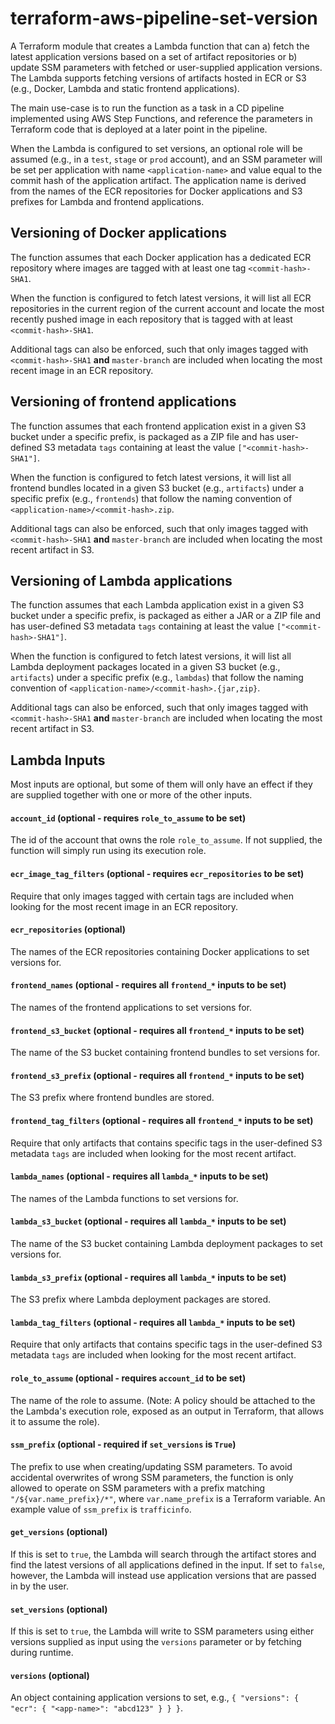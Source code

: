 # terraform-aws-pipeline-set-version
A Terraform module that creates a Lambda function that can a) fetch the latest application versions based on a set of artifact repositories or b) update SSM parameters with fetched or user-supplied application versions. The Lambda supports fetching versions of artifacts hosted in ECR or S3 (e.g., Docker, Lambda and static frontend applications).

The main use-case is to run the function as a task in a CD pipeline implemented using AWS Step Functions, and reference the parameters in Terraform code that is deployed at a later point in the pipeline.

When the Lambda is configured to set versions, an optional role will be assumed (e.g., in a `test`, `stage` or `prod` account), and an SSM parameter will be set per application with name `<application-name>` and value equal to the commit hash of the application artifact. The application name is derived from the names of the ECR repositories for Docker applications and S3 prefixes for Lambda and frontend applications.

## Versioning of Docker applications
The function assumes that each Docker application has a dedicated ECR repository where images are tagged with at least one tag `<commit-hash>-SHA1`.

When the function is configured to fetch latest versions, it will list all ECR repositories in the current region of the current account and locate the most recently pushed image in each repository that is tagged with at least `<commit-hash>-SHA1`.

Additional tags can also be enforced, such that only images tagged with `<commit-hash>-SHA1` **and** `master-branch` are included when locating the most recent image in an ECR repository.

## Versioning of frontend applications
The function assumes that each frontend application exist in a given S3 bucket under a specific prefix, is packaged as a ZIP file and has user-defined S3 metadata `tags` containing at least the value `["<commit-hash>-SHA1"]`.

When the function is configured to fetch latest versions, it will list all frontend bundles located in a given S3 bucket (e.g., `artifacts`) under a specific prefix (e.g., `frontends`) that follow the naming convention of `<application-name>/<commit-hash>.zip`.

Additional tags can also be enforced, such that only images tagged with `<commit-hash>-SHA1` **and** `master-branch` are included when locating the most recent artifact in S3.

## Versioning of Lambda applications
The function assumes that each Lambda application exist in a given S3 bucket under a specific prefix, is packaged as either a JAR or a ZIP file and has user-defined S3 metadata `tags` containing at least the value `["<commit-hash>-SHA1"]`.

When the function is configured to fetch latest versions, it will list all Lambda deployment packages located in a given S3 bucket (e.g., `artifacts`) under a specific prefix (e.g., `lambdas`) that follow the naming convention of `<application-name>/<commit-hash>.{jar,zip}`.

Additional tags can also be enforced, such that only images tagged with `<commit-hash>-SHA1` **and** `master-branch` are included when locating the most recent artifact in S3.

## Lambda Inputs
Most inputs are optional, but some of them will only have an effect if they are supplied together with one or more of the other inputs.

#### `account_id` (optional - requires `role_to_assume` to be set)
The id of the account that owns the role `role_to_assume`. If not supplied, the function will simply run using its execution role.

#### `ecr_image_tag_filters` (optional - requires `ecr_repositories` to be set)
Require that only images tagged with certain tags are included when looking for the most recent image in an ECR repository.

#### `ecr_repositories` (optional)
The names of the ECR repositories containing Docker applications to set versions for.

#### `frontend_names` (optional - requires all `frontend_*` inputs to be set)
The names of the frontend applications to set versions for.

#### `frontend_s3_bucket` (optional - requires all `frontend_*` inputs to be set)
The name of the S3 bucket containing frontend bundles to set versions for.

#### `frontend_s3_prefix` (optional - requires all `frontend_*` inputs to be set)
The S3 prefix where frontend bundles are stored.

#### `frontend_tag_filters` (optional - requires all `frontend_*` inputs to be set)
Require that only artifacts that contains specific tags in the user-defined S3 metadata `tags` are included when looking for the most recent artifact.

#### `lambda_names` (optional - requires all `lambda_*` inputs to be set)
The names of the Lambda functions to set versions for.

#### `lambda_s3_bucket` (optional - requires all `lambda_*` inputs to be set)
The name of the S3 bucket containing Lambda deployment packages to set versions for.

#### `lambda_s3_prefix` (optional - requires all `lambda_*` inputs to be set)
The S3 prefix where Lambda deployment packages are stored.

#### `lambda_tag_filters` (optional - requires all `lambda_*` inputs to be set)
Require that only artifacts that contains specific tags in the user-defined S3 metadata `tags` are included when looking for the most recent artifact.

#### `role_to_assume` (optional - requires `account_id` to be set)
The name of the role to assume. (Note: A policy should be attached to the the Lambda's execution role, exposed as an output in Terraform, that allows it to assume the role).

#### `ssm_prefix` (optional - required if `set_versions` is `True`)
The prefix to use when creating/updating SSM parameters. To avoid accidental overwrites of wrong SSM parameters, the function is only allowed to operate on SSM parameters with a prefix matching `"/${var.name_prefix}/*"`, where `var.name_prefix` is a Terraform variable. An example value of `ssm_prefix` is `trafficinfo`.

#### `get_versions` (optional)
If this is set to `true`, the Lambda will search through the artifact stores and find the latest versions of all applications defined in the input. If set to `false`, however, the Lambda will instead use application versions that are passed in by the user.

#### `set_versions` (optional)
If this is set to `true`, the Lambda will write to SSM parameters using either versions supplied as input using the `versions` parameter or by fetching during runtime.

#### `versions` (optional)
An object containing application versions to set, e.g., `{ "versions": { "ecr": { "<app-name>": "abcd123" } } }`.
